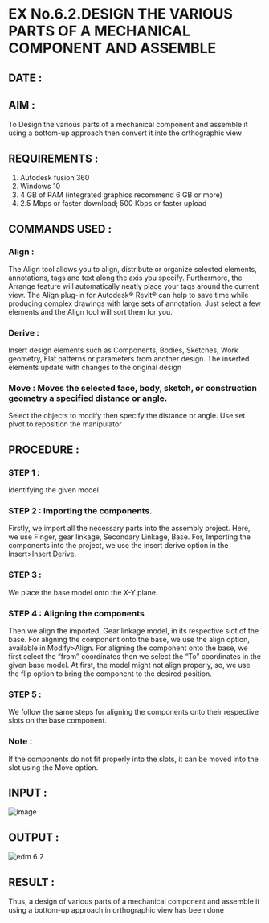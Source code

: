 # EX No.6.2.DESIGN THE VARIOUS PARTS OF A MECHANICAL COMPONENT AND ASSEMBLE
## DATE :

## AIM : 
To Design the various parts of a mechanical component and assemble it using a bottom-up approach then convert it into the orthographic view

## REQUIREMENTS : 
1. Autodesk fusion 360
2. Windows 10
3. 4 GB of RAM (integrated graphics recommend 6 GB or more)
4. 2.5 Mbps or faster download; 500 Kbps or faster upload 

## COMMANDS USED :
### Align : 
The Align tool allows you to align, distribute or organize selected elements, annotations, tags and text along the axis you specify. Furthermore, the Arrange feature will automatically neatly place your tags around the current view.
The Align plug-in for Autodesk® Revit® can help to save time while producing complex drawings with large sets of annotation.
Just select a few elements and the Align tool will sort them for you.

### Derive :
Insert design elements such as Components, Bodies, Sketches, Work geometry, Flat patterns or parameters from another design.
The inserted elements update with changes to the original design

### Move : Moves the selected face, body, sketch, or construction geometry a specified distance or angle.
Select the objects to modify then specify the distance or angle. Use set pivot to reposition the manipulator

## PROCEDURE :
### STEP 1 : 
Identifying the given model.

### STEP 2 : Importing the components.
Firstly, we import all the necessary parts into the assembly project. Here, we use Finger, gear linkage, Secondary Linkage, Base. For, Importing the components into the project, we use the insert derive option in the Insert>Insert Derive.

### STEP 3 : 
We place the base model onto the X-Y plane.

### STEP 4 : Aligning the components
Then we align the imported, Gear linkage model, in its respective slot of the base.
For aligning the component onto the base, we use the align option, available in Modify>Align.
For aligning the component onto the base, we first select the “from” coordinates then we select the “To” coordinates in the given base model. At first, the model might not align properly, so, we use the flip option to bring the component to the desired position.

### STEP 5 : 
We follow the same steps for aligning the components onto their respective      slots on the base component.

### Note : 
If the components do not fit properly into the slots, it can be moved into the slot using the Move option.

## INPUT : 
![image](https://user-images.githubusercontent.com/113594316/199641859-1ebade5e-7bb4-4047-aa4b-89ae1d934ba0.png)

## OUTPUT :
![edm 6 2](https://github.com/Skanthasishanth/EX-No.6.2.-DESIGN-THE-VARIOUS-PARTS-OF-A-MECHANICAL-COMPONENT-AND-ASSEMBLE/assets/118298456/3e3ef160-61b1-4dce-a57e-6dcec8b17f40)


## RESULT :
Thus, a design of various parts of a mechanical component and assemble it using a bottom-up approach in orthographic view has been done
